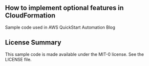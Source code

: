 ## How to implement optional features in CloudFormation

Sample code used in AWS QuickStart Automation Blog

## License Summary

This sample code is made available under the MIT-0 license. See the LICENSE file.
